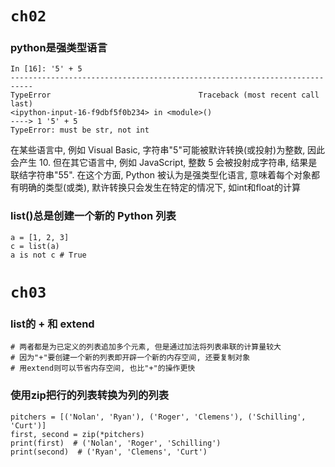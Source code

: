 # **`ch02`**
### python是强类型语言
```
In [16]: '5' + 5
---------------------------------------------------------------------------
TypeError                                 Traceback (most recent call last)
<ipython-input-16-f9dbf5f0b234> in <module>()
----> 1 '5' + 5
TypeError: must be str, not int
```
在某些语言中, 例如 Visual Basic, 字符串"5"可能被默许转换(或投射)为整数, 因此会产生 10. 但在其它语言中, 例如 JavaScript, 整数 5 会被投射成字符串, 结果是联结字符串"55". 在这个方面, Python 被认为是强类型化语言, 意味着每个对象都有明确的类型(或类), 默许转换只会发生在特定的情况下, 如int和float的计算

### list()总是创建一个新的 Python 列表
```
a = [1, 2, 3]
c = list(a)
a is not c # True
```

# **`ch03`**
### list的 + 和 extend
```
# 两者都是为已定义的列表追加多个元素, 但是通过加法将列表串联的计算量较大
# 因为"+"要创建一个新的列表即开辟一个新的内存空间, 还要复制对象
# 用extend则可以节省内存空间, 也比"+"的操作更快
```

### 使用zip把行的列表转换为列的列表
```
pitchers = [('Nolan', 'Ryan'), ('Roger', 'Clemens'), ('Schilling', 'Curt')]
first, second = zip(*pitchers)
print(first)  # ('Nolan', 'Roger', 'Schilling')
print(second)  # ('Ryan', 'Clemens', 'Curt')
```
